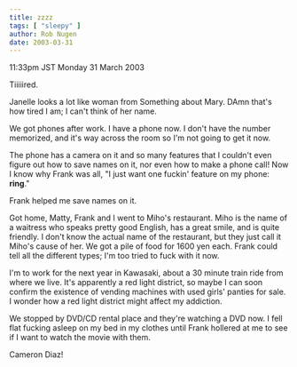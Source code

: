 ```yaml
---
title: zzzz
tags: [ "sleepy" ]
author: Rob Nugen
date: 2003-03-31
---
```


<p class=date>11:33pm JST Monday 31 March 2003</p>

<p>Tiiiiired.</p>

<p>Janelle looks a lot like woman from Something about Mary.   DAmn
that's how tired I am; I can't think of her name.</p>

<p>We got phones after work.  I have a phone now.  I don't have the
number memorized, and it's way across the room so I'm not going to get
it now.</p>

<p>The phone has a camera on it and so many features that I couldn't
even figure out how to save names on it, nor even how to make a phone
call!  Now I know why Frank was all, "I just want one fuckin' feature
on my phone: <b>ring</b>."</p>

<p>Frank helped me save names on it.</p>

<p>Got home, Matty, Frank and I went to Miho's restaurant.  Miho is
the name of a waitress who speaks pretty good English, has a great
smile, and is quite friendly.  I don't know the actual name of the
restaurant, but they just call it Miho's cause of her.  We got a pile
of food for 1600 yen each.  Frank could tell all the different types;
I'm too tried to fuck with it now.</p>

<p>I'm to work for the next year in Kawasaki, about a 30 minute train
ride from where we live.  It's apparently a red light district, so
maybe I can soon confirm the existence of vending machines with used
girls' panties for sale.  I wonder how a red light district might
affect my addiction.</p>

<p>We stopped by DVD/CD rental place and they're watching a DVD now.
I fell flat fucking asleep on my bed in my clothes until Frank
hollered at me to see if I want to watch the movie with them.</p>

<p>Cameron Diaz!</p>
